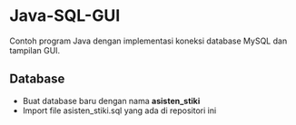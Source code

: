 # Java-SQL-GUI

Contoh program Java dengan implementasi koneksi database MySQL dan tampilan GUI.

## Database
- Buat database baru dengan nama **asisten_stiki**
- Import file asisten_stiki.sql yang ada di repositori ini
